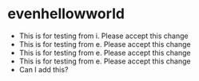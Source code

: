 # evenhellowworld
* This is for testing from i. Please accept this change
* This is for testing from e. Please accept this change
* This is for testing from e. Please accept this change
* This is for testing from e. Please accept this change
* Can I add this?

